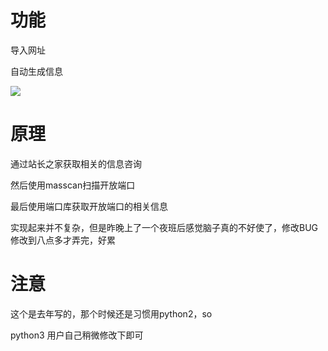 
# 功能

导入网址

自动生成信息

![](/1.png)


# 原理

通过站长之家获取相关的信息咨询

然后使用masscan扫描开放端口

最后使用端口库获取开放端口的相关信息

实现起来并不复杂，但是昨晚上了一个夜班后感觉脑子真的不好使了，修改BUG修改到八点多才弄完，好累


# 注意

这个是去年写的，那个时候还是习惯用python2，so

python3 用户自己稍微修改下即可